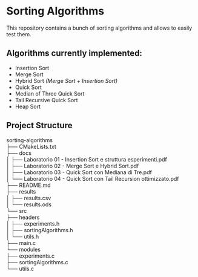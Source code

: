 # Sorting Algorithms

This repository contains a bunch of sorting algorithms and allows to easily test them.

## Algorithms currently implemented:

- Insertion Sort
- Merge Sort
- Hybrid Sort _(Merge Sort + Insertion Sort)_
- Quick Sort
- Median of Three Quick Sort
- Tail Recursive Quick Sort
- Heap Sort

## Project Structure

sorting-algorithms  
├── CMakeLists.txt  
├── docs  
│  ├── Laboratorio 01 - Insertion Sort e struttura esperimenti.pdf  
│  ├── Laboratorio 02 - Merge Sort e Hybrid Sort.pdf  
│  ├── Laboratorio 03 - Quick Sort con Mediana di Tre.pdf  
│  └── Laboratorio 04 - Quick Sort con Tail Recursion ottimizzato.pdf  
├── README.md  
├── results  
│  ├── results.csv  
│  └── results.ods  
└── src  
   ├── headers  
   │  ├── experiments.h  
   │  ├── sortingAlgorithms.h  
   │  └── utils.h  
   ├── main.c  
   └── modules  
      ├── experiments.c  
      ├── sortingAlgorithms.c  
      └── utils.c  
